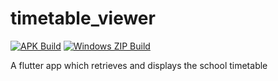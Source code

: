 # timetable_viewer

[![APK Build](https://github.com/Tommypop2/timetable_viewer/actions/workflows/BuildAPK.yml/badge.svg?branch=master)](https://github.com/Tommypop2/timetable_viewer/actions/workflows/BuildAPK.yml) [![Windows ZIP Build](https://github.com/Tommypop2/timetable_viewer/actions/workflows/BuildWindowsZIP.yml/badge.svg)](https://github.com/Tommypop2/timetable_viewer/actions/workflows/BuildWindowsZIP.yml)

A flutter app which retrieves and displays the school timetable
